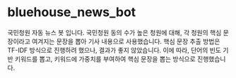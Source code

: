 # bluehouse_news_bot

국민청원 자동 뉴스 봇 입니다.
국민청원 동의 수가 높은 청원에 대해, 각 청원의 핵심 문장이라고 여겨지는 문장을 뽑아 기사 내용으로 사용했습니다.
핵심 문장 추출 방법은 TF-IDF 방식으로 진행하려 했으나, 결과가 좋지 않았습니다.
이에 따라, 단어의 빈도 기반 키워드를 뽑고, 키워드에 가중치를 부여하여 핵심 문장을 뽑는 방식으로 진행했습니다.
